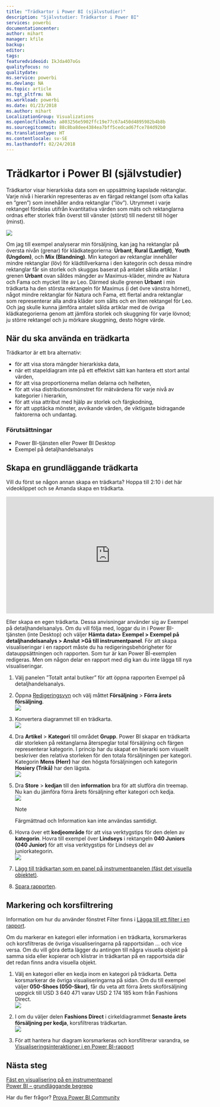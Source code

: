 ```yaml
---
title: "Trädkartor i Power BI (självstudier)"
description: "Självstudier: Trädkartor i Power BI"
services: powerbi
documentationcenter: 
author: mihart
manager: kfile
backup: 
editor: 
tags: 
featuredvideoid: IkJda4O7oGs
qualityfocus: no
qualitydate: 
ms.service: powerbi
ms.devlang: NA
ms.topic: article
ms.tgt_pltfrm: NA
ms.workload: powerbi
ms.date: 01/23/2018
ms.author: mihart
LocalizationGroup: Visualizations
ms.openlocfilehash: a803256e5902ffc19e77c67a450d4895982b4b8b
ms.sourcegitcommit: 88c8ba8dee4384ea7bff5cedcad67fce784d92b0
ms.translationtype: HT
ms.contentlocale: sv-SE
ms.lasthandoff: 02/24/2018
---
```

# <a name="treemaps-in-power-bi-tutorial"></a>Trädkartor i Power BI (självstudier)
Trädkartor visar hierarkiska data som en uppsättning kapslade rektanglar.  Varje nivå i hierarkin representeras av en färgad rektangel (som ofta kallas en ”gren”) som innehåller andra rektanglar (”löv”).  Utrymmet i varje rektangel fördelas utifrån kvantitativa värden som mäts och rektanglarna ordnas efter storlek från överst till vänster (störst) till nederst till höger (minst).

![](media/power-bi-visualization-treemaps/pbi-nancy_viz_treemap.png)

Om jag till exempel analyserar min försäljning, kan jag ha rektanglar på översta nivån (grenar) för klädkategorierna: **Urbant**, **Rural (Lantligt)**, **Youth (Ungdom)**, och **Mix (Blandning)**.  Min kategori av rektanglar innehåller mindre rektanglar (löv) för klädtillverkarna i den kategorin och dessa mindre rektanglar får sin storlek och skuggas baserat på antalet sålda artiklar.  I grenen **Urbant** ovan såldes mängder av Maximus-kläder, mindre av Natura och Fama och mycket lite av Leo.  Därmed skulle grenen **Urbant** i min trädkarta ha den största rektangeln för Maximus (i det övre vänstra hörnet), något mindre rektanglar för Natura och Fama, ett flertal andra rektanglar som representerar alla andra kläder som sålts och en liten rektangel för Leo.  Och jag skulle kunna jämföra antalet sålda artiklar med de övriga klädkategorierna genom att jämföra storlek och skuggning för varje lövnod; ju större rektangel och ju mörkare skuggning, desto högre värde.

## <a name="when-to-use-a-treemap"></a>När du ska använda en trädkarta
Trädkartor är ett bra alternativ:

* för att visa stora mängder hierarkiska data,
* när ett stapeldiagram inte på ett effektivt sätt kan hantera ett stort antal värden,
* för att visa proportionerna mellan delarna och helheten,
* för att visa distributionsmönstret för mätvärdena för varje nivå av kategorier i hierarkin,
* för att visa attribut med hjälp av storlek och färgkodning,
* för att upptäcka mönster, avvikande värden, de viktigaste bidragande faktorerna och undantag.

### <a name="prerequisites"></a>Förutsättningar
 - Power BI-tjänsten eller Power BI Desktop
 - Exempel på detaljhandelsanalys

## <a name="create-a-basic-treemap"></a>Skapa en grundläggande trädkarta
Vill du först se någon annan skapa en trädkarta?  Hoppa till 2:10 i det här videoklippet och se Amanda skapa en trädkarta.

<iframe width="560" height="315" src="https://www.youtube.com/embed/IkJda4O7oGs" frameborder="0" allowfullscreen></iframe>

Eller skapa en egen trädkarta. Dessa anvisningar använder sig av Exempel på detaljhandelsanalys. Om du vill följa med, loggar du in i Power BI-tjänsten (inte Desktop) och väljer **Hämta data\> Exempel \> Exempel på detaljhandelsanalys \> Anslut \>Gå till instrumentpanel**. För att skapa visualiseringar i en rapport måste du ha redigeringsbehörigheter för datauppsättningen och rapporten. Som tur är kan Power BI-exemplen redigeras. Men om någon delar en rapport med dig kan du inte lägga till nya visualiseringar.

1. Välj panelen ”Totalt antal butiker” för att öppna rapporten Exempel på detaljhandelsanalys.    
2. Öppna [Redigeringsvyn](service-interact-with-a-report-in-editing-view.md) och välj måttet **Försäljning** > **Förra årets försäljning**.   
   ![](media/power-bi-visualization-treemaps/treemapfirstvalue_new.png)   
3. Konvertera diagrammet till en trädkarta.  
   ![](media/power-bi-visualization-treemaps/treemapconvertto_new.png)   
4. Dra **Artikel** > **Kategori** till området **Grupp**. Power BI skapar en trädkarta där storleken på rektanglarna återspeglar total försäljning och färgen representerar kategorin.  I princip har du skapat en hierarki som visuellt beskriver den relativa storleken för den totala försäljningen per kategori.  Kategorin **Mens (Herr)** har den högsta försäljningen och kategorin **Hosiery (Trikå)** har den lägsta.   
   ![](media/power-bi-visualization-treemaps/treemapcomplete_new.png)   
5. Dra **Store** > **kedjan** till den **information** bra för att slutföra din treemap. Nu kan du jämföra förra årets försäljning efter kategori och kedja.   
   ![](media/power-bi-visualization-treemaps/treemap_addgroup_new.png)
   
   > [!NOTE]
   > Färgmättnad och Information kan inte användas samtidigt.
   > 
   > 
5. Hovra över ett **kedjeområde** för att visa verktygstips för den delen av **kategorin**.  Hovra till exempel över **Lindseys** i rektangeln **040 Juniors (040 Junior)** för att visa verktygstips för Lindseys del av juniorkategorin.  
   ![](media/power-bi-visualization-treemaps/treemaphoverdetail_new.png)
6. [Lägg till trädkartan som en panel på instrumentpanelen (fäst det visuella objektet)](service-dashboard-tiles.md). 
7. [Spara rapporten](service-report-save.md).

## <a name="highlighting-and-cross-filtering"></a>Markering och korsfiltrering
Information om hur du använder fönstret Filter finns i [Lägga till ett filter i en rapport](power-bi-report-add-filter.md).

Om du markerar en kategori eller information i en trädkarta, korsmarkeras och korsfiltreras de övriga visualiseringarna på rapportsidan ... och vice versa. Om du vill göra detta lägger du antingen till några visuella objekt på samma sida eller kopierar och klistrar in trädkartan på en rapportsida där det redan finns andra visuella objekt.

1. Välj en kategori eller en kedja inom en kategori på trädkarta.  Detta korsmarkerar de övriga visualiseringarna på sidan. Om du till exempel väljer **050-Shoes (050-Skor)**, får du veta att förra årets skoförsäljning uppgick till USD 3 640 471 varav USD 2 174 185 kom från Fashions Direct.  
   ![](media/power-bi-visualization-treemaps/treemaphiliting.png)

2. I om du väljer delen **Fashions Direct** i cirkeldiagrammet **Senaste årets försäljning per kedja**, korsfiltreras trädkartan.  
   ![](media/power-bi-visualization-treemaps/treemapnoowl.gif)    

3. För att hantera hur diagram korsmarkeras och korsfiltrerar varandra, se [Visualiseringsinteraktioner i en Power BI-rapport](service-reports-visual-interactions.md)

## <a name="next-steps"></a>Nästa steg
[ Fäst en visualisering på en instrumentpanel](service-dashboard-pin-tile-from-report.md)  
[Power BI – grundläggande begrepp](service-basic-concepts.md)  

Har du fler frågor? [Prova Power BI Community](http://community.powerbi.com/)  

